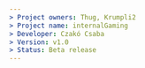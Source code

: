 ```yaml
---
> Project owners: Thug, Krumpli2
> Project name: internalGaming
> Developer: Czakó Csaba
> Version: v1.0
> Status: Beta release
---
```

